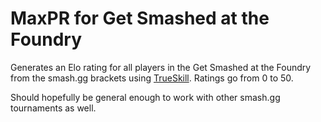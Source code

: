 MaxPR for Get Smashed at the Foundry
====================================

Generates an Elo rating for all players in the Get Smashed at the Foundry from the smash.gg brackets using [TrueSkill](http://trueskill.org/).
Ratings go from 0 to 50.

Should hopefully be general enough to work with other smash.gg tournaments as well.
